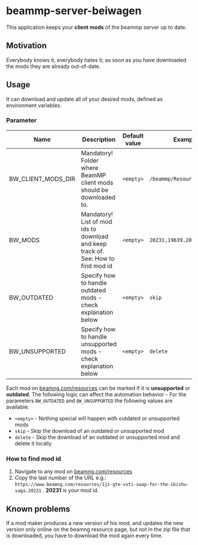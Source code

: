 # beammp-server-beiwagen

This application keeps your **client mods** of the beammp server up to date.

## Motivation

Everybody knows it, everybody hates it; as soon as you have downloaded the mods they are already out-of-date.

## Usage

It can download and update all of your desired mods, defined as environment variables.

### Parameter

| Name               | Description                                                                       | Default value | Example                    |
|--------------------|-----------------------------------------------------------------------------------|---------------|----------------------------|
| BW_CLIENT_MODS_DIR | Mandatory! Folder where BeamMP client mods should be downloaded to.               | `<empty>`     | `/beammp/Resources/Client` |
| BW_MODS            | Mandatory! List of mod ids to download and keep track of. See: How to find mod id | `<empty>`     | `20231,19639,20292`        |
| BW_OUTDATED        | Specify how to handle outdated mods - check explanation below                     | `<empty>`     | `skip`                     |
| BW_UNSUPPORTED     | Specify how to handle unsupported mods - check explanation below                  | `<empty>`     | `delete`                   |

Each mod on [beamng.com/resources](https://beamng.com/resources) can be marked if it is **unsupported** or **outdated**.
The following logic can affect the automation behavior - For the parameters `BW_OUTDATED` and `BW_UNSUPPORTED` the
following values are available:

* `<empty>` - Nothing special will happen with outdated or unsupported mods
* `skip` - Skip the download of an outdated or unsupported mod
* `delete` - Skip the download of an outdated or unsupported mod and delete it locally

### How to find mod id

1. Navigate to any mod on [beamng.com/resources](https://beamng.com/resources)
2. Copy the last number of the URL e.g.: `https://www.beamng.com/resources/1jz-gte-vvti-swap-for-the-ibishu-saga.20231`
   . **20231** is your mod id.

## Known problems

If a mod maker produces a new version of his mod, and updates the new version only online on the beamng resource page,
but not in the zip file that is downloaded, you have to download the mod again every time.
